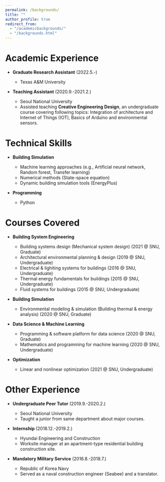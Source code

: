 ```yaml
---
permalink: /backgrounds/
title: ""
author_profile: true
redirect_from: 
  - "/academicbackgrounds/"
  - "/backgrounds.html"
---
```


Academic Experience
======
* **Graduate Research Assistant** (2022.5.-)
  * Texas A&M University

* **Teaching Assistant** (2020.9.-2021.2.)
  * Seoul National University
  * Assisted teaching **Creative Engineering Design**, an undergraduate course covering following topics: Integration of architecture and Internet of Things (IOT), Basics of Arduino and environmental sensors.
 
Technical Skills
======
* **Building Simulation**
  * Machine learning approaches (e.g., Artificial neural network, Random forest, Transfer learning)
  * Numerical methods (State-space equation)
  * Dynamic building simulation tools (EnergyPlus)

* **Programming**
  * Python

Courses Covered
======
* **Building System Engineering**
  * Building systems design (Mechanical system design) (2021 @ SNU, Graduate)
  * Architectural environmental planning & design (2019 @ SNU, Undergraduate)
  * Electrical & lighiting systems for buildings (2016 @ SNU, Undergraduate)
  * Thermal energy fundamentals for buildings (2015 @ SNU, Undergraduate)
  * Fluid systems for buildings (2015 @ SNU, Undergraduate)

* **Building Simulation**
  * Environmental modeling & simulation (Building thermal & energy analysis) (2020 @ SNU, Graduate)

* **Data Science & Machine Learning**
  * Programming & software platform for data science (2020 @ SNU, Graduate)
  * Mathematics and programming for machine learning (2020 @ SNU, Undergraduate)

* **Optimization**
  * Linear and nonlinear optimization (2021 @ SNU, Undergraduate)


Other Experience
======

* **Undergraduate Peer Tutor** (2019.9.-2020.2.)
  * Seoul National University
  * Taught a junior from same department about major courses.
  
* **Internship** (2018.12.-2019.2.)
  * Hyundai Engineering and Construction
  * Worksite manager at an apartment-type residential building construction site.
  
* **Mandatory Military Service** (2016.8.-2018.7.)
  * Republic of Korea Navy
  * Served as a naval construction engineer (Seabee) and a translator.
  
